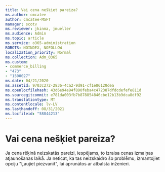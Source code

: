 ```yaml
---
title: Vai cena nešķiet pareiza?
ms.author: cmcatee
author: cmcatee-MSFT
manager: scotv
ms.reviewer: jkinma, jmueller
ms.audience: Admin
ms.topic: article
ms.service: o365-administration
ROBOTS: NOINDEX, NOFOLLOW
localization_priority: Normal
ms.collection: Adm_O365
ms.custom:
- commerce_billing
- "473"
- "1500027"
ms.date: 04/21/2020
ms.assetid: 9703c272-2836-4ca2-9d91-cf1e86120dea
ms.openlocfilehash: 43d6e94e94f890feba4c472387dfdcdefefe811d
ms.sourcegitcommit: e781da003fb7b878854846cbe12b13b9dca8df92
ms.translationtype: MT
ms.contentlocale: lv-LV
ms.lasthandoff: 08/31/2021
ms.locfileid: "58844213"
---
```

# <a name="price-doesnt-look-correct"></a>Vai cena nešķiet pareiza?

Ja cena rēķinā neizskatās pareizi, iespējams, to izraisa cenas izmaiņas atjaunošanas laikā. Ja neticat, ka tas neizskaidro šo problēmu, izmantojiet opciju "Ļaujiet piezvanīt", lai aprunātos ar atbalsta inženieri.